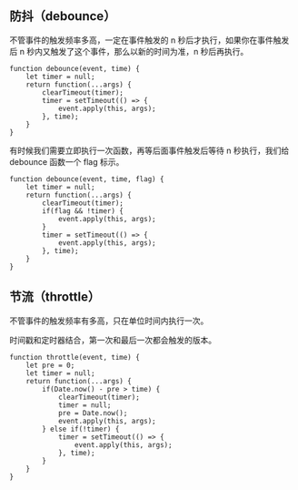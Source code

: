 防抖（debounce）
---
不管事件的触发频率多高，一定在事件触发的 n 秒后才执行，如果你在事件触发后 n 秒内又触发了这个事件，那么以新的时间为准，n 秒后再执行。
```
function debounce(event, time) {
    let timer = null;
    return function(...args) {
        clearTimeout(timer);
        timer = setTimeout(() => {
            event.apply(this, args);
        }, time);
    }
}
```
有时候我们需要立即执行一次函数，再等后面事件触发后等待 n 秒执行，我们给 debounce 函数一个 flag 标示。
```
function debounce(event, time, flag) {
    let timer = null;
    return function(...args) {
        clearTimeout(timer);
        if(flag && !timer) {
            event.apply(this, args);
        }
        timer = setTimeout(() => {
            event.apply(this, args);
        }, time);
    }
}
```

节流（throttle）
---
不管事件的触发频率有多高，只在单位时间内执行一次。

时间戳和定时器结合，第一次和最后一次都会触发的版本。
```
function throttle(event, time) {
    let pre = 0; 
    let timer = null;
    return function(...args) {
        if(Date.now() - pre > time) {
            clearTimeout(timer);
            timer = null;
            pre = Date.now();
            event.apply(this, args);
        } else if(!timer) {
            timer = setTimeout(() => {
                event.apply(this, args);
            }, time);
        }
    }
}
```